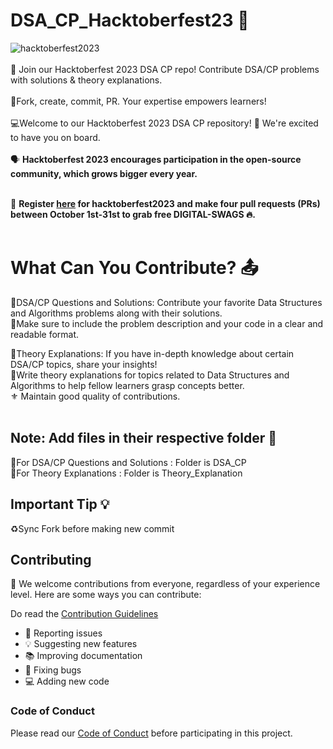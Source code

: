 

# DSA_CP_Hacktoberfest23 🔆

![hacktoberfest2023](https://github.com/akanksha1331/DSA_CP_Hacktoberfest23/blob/main/hacktoberfest%20logo.jpeg)
<br><br>
🚀 Join our Hacktoberfest 2023 DSA CP repo! Contribute DSA/CP problems with solutions &amp; theory explanations. <br><br>
🎯Fork, create, commit, PR. Your expertise empowers learners! <br><br>
💻Welcome to our Hacktoberfest 2023 DSA CP repository! 🎉 We're excited to have you on board. <br><br>
 🗣 **Hacktoberfest 2023 encourages participation in the open-source community, which grows bigger every year.**<br><br>

📢 **Register [here](https://hacktoberfest.com/) for hacktoberfest2023 and make four pull requests (PRs) between October 1st-31st to grab free DIGITAL-SWAGS 🔥.**<br><br>

# What Can You Contribute? 📤

🔹DSA/CP Questions and Solutions: Contribute your favorite Data Structures and Algorithms problems along with their solutions. <br>
🔹Make sure to include the problem description and your code in a clear and readable format.<br>

🔹Theory Explanations: If you have in-depth knowledge about certain DSA/CP topics, share your insights! <br>
🔹Write theory explanations for topics related to Data Structures and Algorithms to help fellow learners grasp concepts better.<br>
⚜️ Maintain good quality of contributions.<br><br>

## Note: Add files in their respective folder 📁 
🔸For DSA/CP Questions and Solutions : Folder is DSA_CP <br>
🔸For Theory Explanations : Folder is Theory_Explanation <br>

## Important Tip 💡
♻️Sync Fork before making new commit<br>





## Contributing

🎉 We welcome contributions from everyone, regardless of your experience level. Here are some ways you can contribute:

Do read the [Contribution Guidelines](/CONTRIBUTING.md)

- 🐞 Reporting issues
- 💡 Suggesting new features
- 📚 Improving documentation
- 🐛 Fixing bugs
- 💻 Adding new code

### Code of Conduct

Please read our [Code of Conduct](CODE_OF_CONDUCT.md) before participating in this project.



</div>
